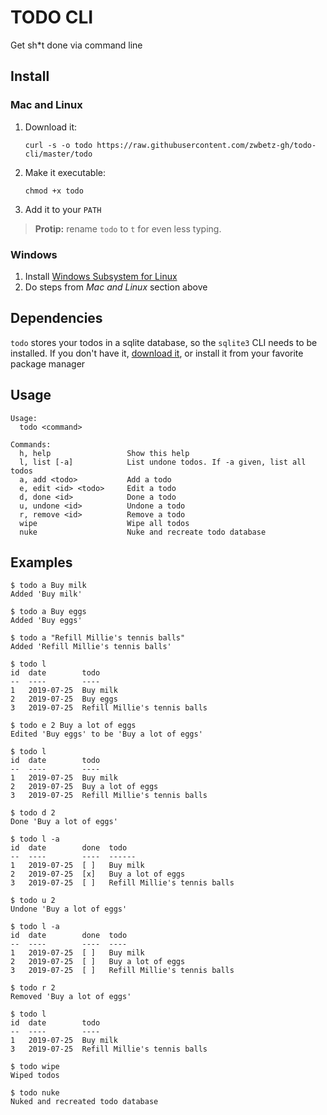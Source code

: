 # TODO CLI

Get sh*t done via command line

## Install

### Mac and Linux

1. Download it:
    ```
    curl -s -o todo https://raw.githubusercontent.com/zwbetz-gh/todo-cli/master/todo
    ```
1. Make it executable:
    ```
    chmod +x todo
    ```
1. Add it to your `PATH`

> **Protip:** rename `todo` to `t` for even less typing. 

### Windows

1. Install [Windows Subsystem for Linux](https://docs.microsoft.com/en-us/windows/wsl/install-win10)
1. Do steps from _Mac and Linux_ section above

## Dependencies

`todo` stores your todos in a sqlite database, so the `sqlite3` CLI needs to be installed. If you don't have it, [download it](https://www.sqlite.org/download.html), or install it from your favorite package manager

## Usage

```
Usage:
  todo <command>

Commands:
  h, help                 Show this help
  l, list [-a]            List undone todos. If -a given, list all todos
  a, add <todo>           Add a todo
  e, edit <id> <todo>     Edit a todo
  d, done <id>            Done a todo
  u, undone <id>          Undone a todo
  r, remove <id>          Remove a todo
  wipe                    Wipe all todos
  nuke                    Nuke and recreate todo database
```

## Examples

```
$ todo a Buy milk
Added 'Buy milk'

$ todo a Buy eggs
Added 'Buy eggs'

$ todo a "Refill Millie's tennis balls"
Added 'Refill Millie's tennis balls'

$ todo l
id  date        todo
--  ----        ----
1   2019-07-25  Buy milk
2   2019-07-25  Buy eggs
3   2019-07-25  Refill Millie's tennis balls

$ todo e 2 Buy a lot of eggs
Edited 'Buy eggs' to be 'Buy a lot of eggs'

$ todo l
id  date        todo
--  ----        ----
1   2019-07-25  Buy milk
2   2019-07-25  Buy a lot of eggs
3   2019-07-25  Refill Millie's tennis balls

$ todo d 2
Done 'Buy a lot of eggs'

$ todo l -a
id  date        done  todo
--  ----        ----  ------
1   2019-07-25  [ ]   Buy milk
2   2019-07-25  [x]   Buy a lot of eggs
3   2019-07-25  [ ]   Refill Millie's tennis balls

$ todo u 2
Undone 'Buy a lot of eggs'

$ todo l -a
id  date        done  todo
--  ----        ----  ----
1   2019-07-25  [ ]   Buy milk
2   2019-07-25  [ ]   Buy a lot of eggs
3   2019-07-25  [ ]   Refill Millie's tennis balls

$ todo r 2
Removed 'Buy a lot of eggs'

$ todo l
id  date        todo
--  ----        ----
1   2019-07-25  Buy milk
3   2019-07-25  Refill Millie's tennis balls

$ todo wipe
Wiped todos

$ todo nuke
Nuked and recreated todo database
```
